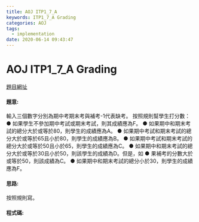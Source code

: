 ```yaml
---
title: AOJ ITP1_7_A
keywords: ITP1_7_A Grading
categories: AOJ
tags:
  - implementation
date: 2020-06-14 09:43:47
---
```

# AOJ ITP1_7_A Grading
[題目網址](https://onlinejudge.u-aizu.ac.jp/courses/lesson/2/ITP1/all/ITP1_7_A)

#### 題意:
輸入三個數字分別為期中考期末考與補考-1代表缺考。
按照規則幫學生打分數：
● 如果學生不參加期中考試或期末考試，則其成績應為F。
● 如果期中和期末考試的總分大於或等於80，則學生的成績應為A。
● 如果期中考試和期末考試的總分大於或等於65且小於80，則學生的成績應為B。
● 如果期中考試和期末考試的總分大於或等於50且小於65，則學生的成績應為C。
● 如果期中和期末考試的總分大於或等於30且小於50，則該學生的成績為D。但是，如
● 果補考的分數大於或等於50，則該成績為C。
● 如果期中和期末考試的總分小於30，則學生的成績應為F。
<!-- more -->
#### 思路:
按照規則寫。

#### 程式碼:
<script src="https://gist.github.com/Daviswww/9cc4ed69e10fe8eedc5fcd80245a19ac.js"></script>